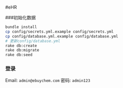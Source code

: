 #eHR


###初始化数据

```bash
bundle install
cp config/secrets.yml.example config/secrets.yml
cp config/database.yml.example config/database.yml
# 更新config/database.yml
rake db:create
rake db:migrate
rake db:seed
```


### 登录

Email: `admin@ebuychem.com`
密码:  `admin123`
